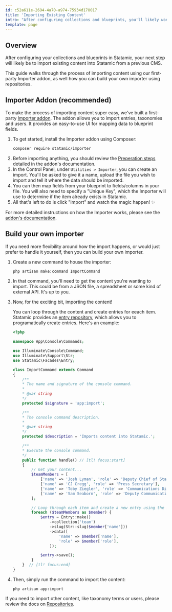 ```yaml
---
id: c52a611e-2694-4a70-a974-75934d178017
title: 'Importing Existing Content'
intro: "After configuring collections and blueprints, you'll likely want to import content from an existing CMS into Statamic. This guide walks you through the various options."
template: page
---
```

## Overview

After configuring your collections and blueprints in Statamic, your next step will likely be to import existing content into Statamic from a previous CMS.

This guide walks through the process of importing content using our first-party Importer addon, as well how you can build your own importer using repositories.

## Importer Addon (recommended)

To make the process of importing content super easy, we've built a first-party [Importer addon](https://github.com/statamic/importer). The addon allows you to import entries, taxonomies and users. It provides an easy-to-use UI for mapping data to blueprint fields.

1. To get started, install the Importer addon using Composer:
    ```bash
    composer require statamic/importer
    ```
2. Before importing anything, you should review the [Preperation steps](#preparation) detailed in the addon's documentation.
3. In the Control Panel, under `Utilities > Importer`, you can create an import. You'll be asked to give it a name, upload the file you wish to import and tell it where the data should be imported.
4. You can then map fields from your blueprint to fields/columns in your file. You will also need to specify a "Unique Key", which the Importer will use to determine if the item already exists in Statamic.
5. All that's left to do is click "Import" and watch the magic happen! ✨

For more detailed instructions on how the Importer works, please see the [addon's documentation](https://statamic.com/addons/statamic/importer/docs).

## Build your own importer

If you need more flexibility around how the import happens, or would just prefer to handle it yourself, then you can build your own importer.

1. Create a new command to house the importer:
    ```bash
    php artisan make:command ImportCommand
    ```
2. In that command, you'll need to get the content you're wanting to import. This could be from a JSON file, a spreadsheet or some kind of external API. It's up to you.
3. Now, for the exciting bit, importing the content!

    You can loop through the content and create entries for eeach item. Statamic provides an [entry repository](https://statamic.dev/repositories/entry-repository), which allows you to programatically create entries. Here's an example:

    ```php
    <?php

    namespace App\Console\Commands;

    use Illuminate\Console\Command;
    use Illuminate\Support\Str;
    use Statamic\Facades\Entry;

    class ImportCommand extends Command
    {
        /**
        * The name and signature of the console command.
        *
        * @var string
        */
        protected $signature = 'app:import';

        /**
        * The console command description.
        *
        * @var string
        */
        protected $description = 'Imports content into Statamic.';

        /**
        * Execute the console command.
        */
        public function handle() // [tl! focus:start]
        {
            // Get your content...
            $teamMembers = [
                ['name' => 'Josh Lyman', 'role' => 'Deputy Chief of Staff'],
                ['name' => 'CJ Cregg', 'role' => 'Press Secretary'],
                ['name' => 'Toby Ziegler', 'role' => 'Communications Director'],
                ['name' => 'Sam Seaborn', 'role' => 'Deputy Communications Director'],
            ];

            // Loop through each item and create a new entry using the Entry facade...
            foreach ($teamMembers as $member) {
                $entry = Entry::make()
                    ->collection('team')
                    ->slug(Str::slug($member['name']))
                    ->data([
                        'name' => $member['name'],
                        'role' => $member['role'],
                    ]);

                $entry->save();
            }
        }  // [tl! focus:end]
    }
    ```
4. Then, simply run the command to import the content:
    ```
    php artisan app:import
    ```

If you need to import other content, like taxonomy terms or users, please review the docs on [Repositories](https://statamic.dev/reference/repositories).
